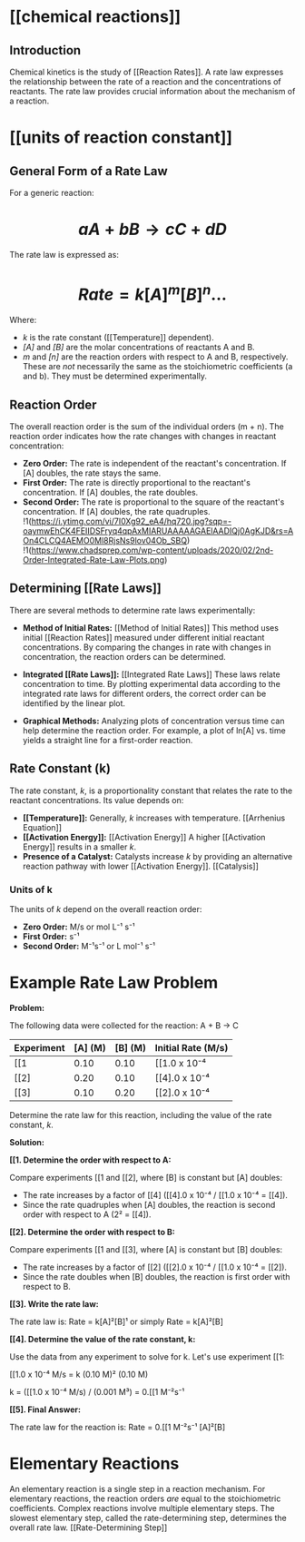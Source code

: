 # [[chemical reactions]]
## Introduction

Chemical kinetics is the study of [[Reaction Rates]].  A rate law expresses the relationship between the rate of a reaction and the concentrations of reactants.  The rate law provides crucial information about the mechanism of a reaction.
# [[units of reaction constant]]
## General Form of a Rate Law

For a generic reaction:

# $$aA + bB → cC + dD$$

The rate law is expressed as:

# $$Rate = k[A]^m[B]^n \dots$$

Where:

*  *k* is the rate constant ([[Temperature]] dependent).
*  *[A]* and *[B]* are the molar concentrations of reactants A and B.
*  *m* and *[n]* are the reaction orders with respect to A and B, respectively.  These are *not* necessarily the same as the stoichiometric coefficients (a and b).  They must be determined experimentally.


## Reaction Order

The overall reaction order is the sum of the individual orders (m + n).  The reaction order indicates how the rate changes with changes in reactant concentration:

* **Zero Order:**  The rate is independent of the reactant's concentration.  If [A] doubles, the rate stays the same.
* **First Order:** The rate is directly proportional to the reactant's concentration. If [A] doubles, the rate doubles.
* **Second Order:** The rate is proportional to the square of the reactant's concentration.  If [A] doubles, the rate quadruples.
!1(https://i.ytimg.com/vi/7I0Xg92_eA4/hq720.jpg?sqp=-oaymwEhCK4FEIIDSFryq4qpAxMIARUAAAAAGAElAADIQj0AgKJD&rs=AOn4CLCQ4AEMO0Ml8RjsNs9lov04Ob_SBQ)
!1(https://www.chadsprep.com/wp-content/uploads/2020/02/2nd-Order-Integrated-Rate-Law-Plots.png)


## Determining [[Rate Laws]] 
There are several methods to determine rate laws experimentally:

* **Method of Initial Rates:** [[Method of Initial Rates]] This method uses initial [[Reaction Rates]] measured under different initial reactant concentrations.  By comparing the changes in rate with changes in concentration, the reaction orders can be determined.

* **Integrated [[Rate Laws]]:** [[Integrated Rate Laws]] These laws relate concentration to time.  By plotting experimental data according to the integrated rate laws for different orders, the correct order can be identified by the linear plot.

* **Graphical Methods:**  Analyzing plots of concentration versus time can help determine the reaction order.  For example, a plot of ln[A] vs. time yields a straight line for a first-order reaction.


## Rate Constant (k)

The rate constant, *k*, is a proportionality constant that relates the rate to the reactant concentrations.  Its value depends on:

* **[[Temperature]]:**  Generally, *k* increases with temperature.  [[Arrhenius Equation]]
* **[[Activation Energy]]:** [[Activation Energy]] A higher [[Activation Energy]] results in a smaller *k*.
* **Presence of a Catalyst:**  Catalysts increase *k* by providing an alternative reaction pathway with lower [[Activation Energy]]. [[Catalysis]]
### Units of k

The units of *k* depend on the overall reaction order:

* **Zero Order:** M/s or mol L⁻¹ s⁻¹
* **First Order:** s⁻¹
* **Second Order:** M⁻¹s⁻¹ or L mol⁻¹ s⁻¹
# Example Rate Law Problem

**Problem:**

The following data were collected for the reaction:  A + B → C

| Experiment | [A] (M) | [B] (M) | Initial Rate (M/s) |
|---|---|---|---|
| [[1 | 0.10 | 0.10 | [[1.0 x 10⁻⁴ |
| [[2] | 0.20 | 0.10 | [[4].0 x 10⁻⁴ |
| [[3] | 0.10 | 0.20 | [[2].0 x 10⁻⁴ |


Determine the rate law for this reaction, including the value of the rate constant, *k*.


**Solution:**

**[[1. Determine the order with respect to A:**

Compare experiments [[1 and [[2], where [B] is constant but [A] doubles:

* The rate increases by a factor of [[4] ([[4].0 x 10⁻⁴ / [[1.0 x 10⁻⁴ = [[4]).
* Since the rate quadruples when [A] doubles, the reaction is second order with respect to A (2² = [[4]).

**[[2]. Determine the order with respect to B:**

Compare experiments [[1 and [[3], where [A] is constant but [B] doubles:

* The rate increases by a factor of [[2] ([[2].0 x 10⁻⁴ / [[1.0 x 10⁻⁴ = [[2]).
* Since the rate doubles when [B] doubles, the reaction is first order with respect to B.

**[[3]. Write the rate law:**

The rate law is:  Rate = k[A]²[B]¹  or simply Rate = k[A]²[B]

**[[4]. Determine the value of the rate constant, k:**

Use the data from any experiment to solve for k. Let's use experiment [[1:

[[1.0 x 10⁻⁴ M/s = k (0.10 M)² (0.10 M)

k = ([[1.0 x 10⁻⁴ M/s) / (0.001 M³) = 0.[[1 M⁻²s⁻¹

**[[5]. Final Answer:**

The rate law for the reaction is:  Rate = 0.[[1 M⁻²s⁻¹ [A]²[B]


# Elementary Reactions
An elementary reaction is a single step in a reaction mechanism.  For elementary reactions, the reaction orders *are* equal to the stoichiometric coefficients.  Complex reactions involve multiple elementary steps.  The slowest elementary step, called the rate-determining step, determines the overall rate law. [[Rate-Determining Step]]
